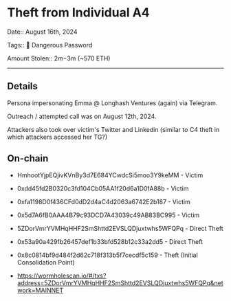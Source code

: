 # Theft from Individual A4

Date:: August 16th, 2024

Tags:: 🔑 Dangerous Password

Amount Stolen:: $2m-$3m (~570 ETH)

---

## Details

Persona impersonating Emma @ Longhash Ventures (again) via Telegram.

Outreach / attempted call was on August 12th, 2024.

Attackers also took over victim's Twitter and Linkedin (similar to C4 theft in which attackers accessed her TG?)



## On-chain

- HmhootYjpEQjivKVnBy3d7E684YCwdcSi5moo3Y9keMM - Victim

- 0xdd45fd2B0320c3fd104Cb05AA1f20d6a1D0fA88b - Victim

- 0xfa1198D0f436CFd0dD2d4aC4d2063a6742E2b187 - Victim

- 0x5d7A6fB0AAA4B79c93DCD7A43039c49AB83BC995 - Victim

- 5ZDorVmrYVMHqHHF2SmShttd2EVSLQDjuxtwhs5WFQPq - Direct Theft

- 0x53a90a429fb26457def1b33bfd528b12c33a2dd5 - Direct Theft

- 0x8c0814bf9d484f2d62c718f313b5f7cecdf5c159 - Theft (Initial Consolidation Point)

- https://wormholescan.io/#/txs?address=5ZDorVmrYVMHqHHF2SmShttd2EVSLQDjuxtwhs5WFQPq&network=MAINNET